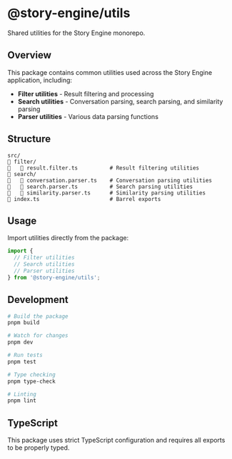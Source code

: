 # @story-engine/utils

Shared utilities for the Story Engine monorepo.

## Overview

This package contains common utilities used across the Story Engine application, including:

- **Filter utilities** - Result filtering and processing
- **Search utilities** - Conversation parsing, search parsing, and similarity parsing
- **Parser utilities** - Various data parsing functions

## Structure

```
src/
   filter/
      result.filter.ts          # Result filtering utilities
   search/
      conversation.parser.ts    # Conversation parsing utilities
      search.parser.ts          # Search parsing utilities
      similarity.parser.ts      # Similarity parsing utilities
   index.ts                      # Barrel exports
```

## Usage

Import utilities directly from the package:

```typescript
import { 
  // Filter utilities
  // Search utilities
  // Parser utilities
} from '@story-engine/utils';
```

## Development

```bash
# Build the package
pnpm build

# Watch for changes
pnpm dev

# Run tests
pnpm test

# Type checking
pnpm type-check

# Linting
pnpm lint
```

## TypeScript

This package uses strict TypeScript configuration and requires all exports to be properly typed.